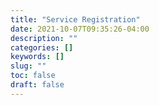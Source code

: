 ```yaml
---
title: "Service Registration"
date: 2021-10-07T09:35:26-04:00
description: ""
categories: []
keywords: []
slug: ""
toc: false
draft: false
---
```

